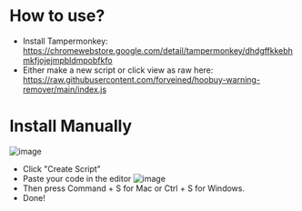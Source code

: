 # How to use?

* Install Tampermonkey: https://chromewebstore.google.com/detail/tampermonkey/dhdgffkkebhmkfjojejmpbldmpobfkfo
* Either make a new script or click view as raw here: https://raw.githubusercontent.com/forveined/hoobuy-warning-remover/main/index.js

# Install Manually
![image](https://github.com/forveined/hoobuy-warning-remover/assets/120341546/e307c0a2-415a-43fa-b5a4-8d319975ece4)
* Click "Create Script"
* Paste your code in the editor ![image](https://github.com/forveined/hoobuy-warning-remover/assets/120341546/ab86b6b5-5270-4d0b-8c51-27395b8a8e7e)
* Then press Command + S for Mac or Ctrl + S for Windows.
* Done!
